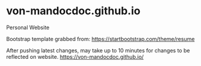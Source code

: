 # von-mandocdoc.github.io
Personal Website

Bootstrap template grabbed from:
https://startbootstrap.com/theme/resume

After pushing latest changes, may take up to 10 minutes for changes to be reflected on website.
https://von-mandocdoc.github.io/